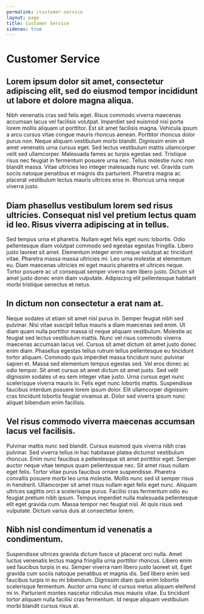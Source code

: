 ```yaml
---
permalink: /customer-service
layout: page
title: Customer Service
sidenav: true
---
```


# Customer Service

## Lorem ipsum dolor sit amet, consectetur adipiscing elit, sed do eiusmod tempor incididunt ut labore et dolore magna aliqua.

Nibh venenatis cras sed felis eget. Risus commodo viverra maecenas accumsan lacus vel facilisis volutpat. Imperdiet sed euismod nisi porta lorem mollis aliquam ut porttitor. Est sit amet facilisis magna. Vehicula ipsum a arcu cursus vitae congue mauris rhoncus aenean. Porttitor rhoncus dolor purus non. Neque aliquam vestibulum morbi blandit. Dignissim enim sit amet venenatis urna cursus eget. Sed lectus vestibulum mattis ullamcorper velit sed ullamcorper. Malesuada fames ac turpis egestas sed. Tristique risus nec feugiat in fermentum posuere urna nec. Tellus molestie nunc non blandit massa. Vitae ultricies leo integer malesuada nunc vel. Gravida cum sociis natoque penatibus et magnis dis parturient. Pharetra magna ac placerat vestibulum lectus mauris ultrices eros in. Rhoncus urna neque viverra justo.

## Diam phasellus vestibulum lorem sed risus ultricies. Consequat nisl vel pretium lectus quam id leo. Risus viverra adipiscing at in tellus.

Sed tempus urna et pharetra. Nullam eget felis eget nunc lobortis. Odio pellentesque diam volutpat commodo sed egestas egestas fringilla. Libero justo laoreet sit amet. Elementum integer enim neque volutpat ac tincidunt vitae. Pharetra massa massa ultricies mi. Leo urna molestie at elementum eu. Diam maecenas ultricies mi eget mauris pharetra et ultrices neque. Tortor posuere ac ut consequat semper viverra nam libero justo. Dictum sit amet justo donec enim diam vulputate. Adipiscing elit pellentesque habitant morbi tristique senectus et netus.

## In dictum non consectetur a erat nam at.

Neque sodales ut etiam sit amet nisl purus in. Semper feugiat nibh sed pulvinar. Nisi vitae suscipit tellus mauris a diam maecenas sed enim. Ut diam quam nulla porttitor massa id neque aliquam vestibulum. Molestie ac feugiat sed lectus vestibulum mattis. Nunc vel risus commodo viverra maecenas accumsan lacus vel. Cursus sit amet dictum sit amet justo donec enim diam. Phasellus egestas tellus rutrum tellus pellentesque eu tincidunt tortor aliquam. Commodo quis imperdiet massa tincidunt nunc pulvinar sapien et. Massa sed elementum tempus egestas sed. Vel eros donec ac odio tempor. Sit amet cursus sit amet dictum sit amet justo. Sed velit dignissim sodales ut eu sem integer vitae justo. Urna cursus eget nunc scelerisque viverra mauris in. Felis eget nunc lobortis mattis. Suspendisse faucibus interdum posuere lorem ipsum dolor. Elit ullamcorper dignissim cras tincidunt lobortis feugiat vivamus at. Dolor sed viverra ipsum nunc aliquet bibendum enim facilisis.

## Vel risus commodo viverra maecenas accumsan lacus vel facilisis.

Pulvinar mattis nunc sed blandit. Cursus euismod quis viverra nibh cras pulvinar. Sed viverra tellus in hac habitasse platea dictumst vestibulum rhoncus. Enim nunc faucibus a pellentesque sit amet porttitor eget. Semper auctor neque vitae tempus quam pellentesque nec. Sit amet risus nullam eget felis. Tortor vitae purus faucibus ornare suspendisse. Pharetra convallis posuere morbi leo urna molestie. Mollis nunc sed id semper risus in hendrerit. Ullamcorper sit amet risus nullam eget felis eget nunc. Aliquam ultrices sagittis orci a scelerisque purus. Facilisi cras fermentum odio eu feugiat pretium nibh ipsum. Tempus imperdiet nulla malesuada pellentesque elit eget gravida cum. Massa tempor nec feugiat nisl. At quis risus sed vulputate. Dictum varius duis at consectetur lorem.

## Nibh nisl condimentum id venenatis a condimentum.

Suspendisse ultrices gravida dictum fusce ut placerat orci nulla. Amet luctus venenatis lectus magna fringilla urna porttitor rhoncus. Libero enim sed faucibus turpis in eu. Semper viverra nam libero justo laoreet sit. Eget gravida cum sociis natoque penatibus et magnis dis. Sed libero enim sed faucibus turpis in eu mi bibendum. Dignissim diam quis enim lobortis scelerisque fermentum. Auctor urna nunc id cursus metus aliquam eleifend mi in. Parturient montes nascetur ridiculus mus mauris vitae. Eu tincidunt tortor aliquam nulla facilisi cras fermentum. Id neque aliquam vestibulum morbi blandit cursus risus at.




